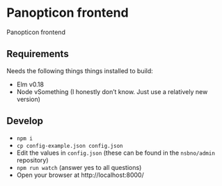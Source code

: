 # Panopticon frontend

Panopticon frontend

## Requirements

Needs the following things things installed to build:
- Elm v0.18
- Node vSomething (I honestly don’t know. Just use a relatively new version)

## Develop

- `npm i`
- `cp config-example.json config.json`
- Edit the values in `config.json` (these can  be found in the `nsbno/admin` repository)
- `npm run watch` (answer yes to all questions)
- Open your browser at http://localhost:8000/
